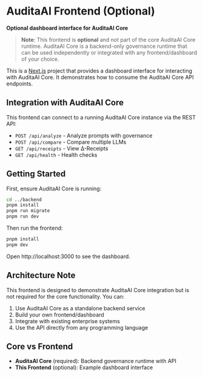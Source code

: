# AuditaAI Frontend (Optional)

**Optional dashboard interface for AuditaAI Core**

> **Note**: This frontend is **optional** and not part of the core AuditaAI Core runtime. AuditaAI Core is a backend-only governance runtime that can be used independently or integrated with any frontend/dashboard of your choice.

This is a [Next.js](https://nextjs.org) project that provides a dashboard interface for interacting with AuditaAI Core. It demonstrates how to consume the AuditaAI Core API endpoints.

## Integration with AuditaAI Core

This frontend can connect to a running AuditaAI Core instance via the REST API:

- `POST /api/analyze` - Analyze prompts with governance
- `POST /api/compare` - Compare multiple LLMs
- `GET /api/receipts` - View Δ-Receipts
- `GET /api/health` - Health checks

## Getting Started

First, ensure AuditaAI Core is running:

```bash
cd ../backend
pnpm install
pnpm run migrate
pnpm run dev
```

Then run the frontend:

```bash
pnpm install
pnpm dev
```

Open http://localhost:3000 to see the dashboard.

## Architecture Note

This frontend is designed to demonstrate AuditaAI Core integration but is not required for the core functionality. You can:

1. Use AuditaAI Core as a standalone backend service
2. Build your own frontend/dashboard
3. Integrate with existing enterprise systems
4. Use the API directly from any programming language

## Core vs Frontend

- **AuditaAI Core** (required): Backend governance runtime with API
- **This Frontend** (optional): Example dashboard interface
